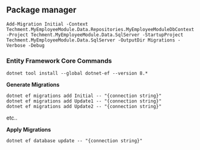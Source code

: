## Package manager
```
Add-Migration Initial -Context Techment.MyEmployeeModule.Data.Repositories.MyEmployeeModuleDbContext -Project Techment.MyEmployeeModule.Data.SqlServer -StartupProject Techment.MyEmployeeModule.Data.SqlServer -OutputDir Migrations -Verbose -Debug
```

### Entity Framework Core Commands
```
dotnet tool install --global dotnet-ef --version 8.*
```

**Generate Migrations**
```
dotnet ef migrations add Initial -- "{connection string}"
dotnet ef migrations add Update1 -- "{connection string}"
dotnet ef migrations add Update2 -- "{connection string}"
```
etc..

**Apply Migrations**
```
dotnet ef database update -- "{connection string}"
```
